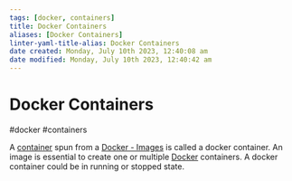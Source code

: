```yaml
---
tags: [docker, containers]
title: Docker Containers
aliases: [Docker Containers]
linter-yaml-title-alias: Docker Containers
date created: Monday, July 10th 2023, 12:40:08 am
date modified: Monday, July 10th 2023, 12:40:42 am
---
```

# Docker Containers
#docker #containers 

A [container](container) spun from a [Docker - Images](Microservice%20Architecture/Docker/Docker%20-%20Images.md) is called a docker container. An image is essential to create one or multiple [Docker](Microservice%20Architecture/Docker/Docker.md) containers. A docker container could be in running or stopped state.